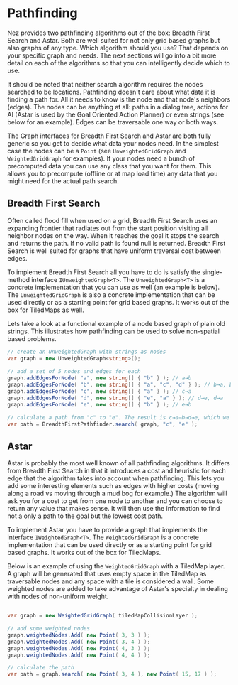 Pathfinding
==========
Nez provides two pathfinding algorithms out of the box: Breadth First Search and Astar. Both are well suited for not only grid based graphs but also graphs of any type. Which algorithm should you use? That depends on your specific graph and needs. The next sections will go into a bit more detail on each of the algorithms so that you can intelligently decide which to use.

It should be noted that neither search algorithm requires the nodes searched to be locations. Pathfinding doesn't care about what data it is finding a path for. All it needs to know is the node and that node's neighbors (edges). The nodes can be anything at all: paths in a dialog tree, actions for AI (Astar is used by the Goal Oriented Action Planner) or even strings (see below for an example). Edges can be traversable one way or both ways.

The Graph interfaces for Breadth First Search and Astar are both fully generic so you get to decide what data your nodes need. In the simplest case the nodes can be a `Point` (see `UnweightedGridGraph` and `WeightedGridGraph` for examples). If your nodes need a bunch of precomputed data you can use any class that you want for them. This allows you to precompute (offline or at map load time) any data that you might need for the actual path search.



## Breadth First Search
Often called flood fill when used on a grid, Breadth First Search uses an expanding frontier that radiates out from the start position visiting all neighbor nodes on the way. When it reaches the goal it stops the search and returns the path. If no valid path is found null is returned. Breadth First Search is well suited for graphs that have uniform traversal cost between edges.

To implement Breadth First Search all you have to do is satisfy the single-method interface `IUnweightedGraph<T>`. The `UnweightedGraph<T>` is a concrete implementation that you can use as well (an example is below). The `UnweightedGridGraph` is also a concrete implementation that can be used directly or as a starting point for grid based graphs. It works out of the box for TiledMaps as well.

Lets take a look at a functional example of a node based graph of plain old strings. This illustrates how pathfinding can be used to solve non-spatial based problems.


```csharp
// create an UnweightedGraph with strings as nodes
var graph = new UnweightedGraph<string>();
	
// add a set of 5 nodes and edges for each
graph.addEdgesForNode( "a", new string[] { "b" } ); // a→b
graph.addEdgesForNode( "b", new string[] { "a", "c", "d" } ); // b→a, b→c, b→d
graph.addEdgesForNode( "c", new string[] { "a" } ); // c→a
graph.addEdgesForNode( "d", new string[] { "e", "a" } ); // d→e, d→a
graph.addEdgesForNode( "e", new string[] { "b" } ); // e→b

// calculate a path from "c" to "e". The result is c→a→b→d→e, which we can confirm by looking at the edge comments above.
var path = BreadthFirstPathfinder.search( graph, "c", "e" );
```



## Astar
Astar is probably the most well known of all pathfinding algorithms. It differs from Breadth First Search in that it introduces a cost and heuristic for each edge that the algorithm takes into account when pathfinding. This lets you add some interesting elements such as edges with higher costs (moving along a road vs moving through a mud bog for example.) The algorithm will ask you for a cost to get from one node to another and you can choose to return any value that makes sense. It will then use the information to find not a only a path to the goal but the lowest cost path.

To implement Astar you have to provide a graph that implements the interface `IWeightedGraph<T>`. The `WeightedGridGraph` is a concrete implementation that can be used directly or as a starting point for grid based graphs. It works out of the box for TiledMaps.

Below is an example of using the `WeightedGridGraph` with a TiledMap layer. A graph will be generated that uses empty space in the TiledMap as traversable nodes and any space with a tile is considered a wall. Some weighted nodes are added to take advantage of Astar's specialty in dealing with nodes of non-uniform weight.


```csharp

var graph = new WeightedGridGraph( tiledMapCollisionLayer );

// add some weighted nodes
graph.weightedNodes.Add( new Point( 3, 3 ) );
graph.weightedNodes.Add( new Point( 3, 4 ) );
graph.weightedNodes.Add( new Point( 4, 3 ) );
graph.weightedNodes.Add( new Point( 4, 4 ) );

// calculate the path
var path = graph.search( new Point( 3, 4 ), new Point( 15, 17 ) );
```
